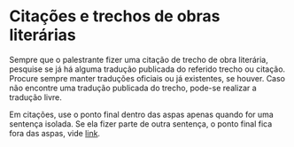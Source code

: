 # Citações e trechos de obras literárias

Sempre que o palestrante fizer uma citação de trecho de obra literária, pesquise se já há alguma tradução publicada do referido trecho ou citação. Procure sempre manter traduções oficiais ou já existentes, se houver. Caso não encontre uma tradução publicada do trecho, pode-se realizar a tradução livre.

Em citações, use o ponto final dentro das aspas apenas quando for uma sentença isolada. Se ela fizer parte de outra sentença, o ponto final fica fora das aspas, vide [link][ci1].

[ci1]: http://www.portuguesnarede.com/2011/09/aspas-e-ponto-em-citacao.html
